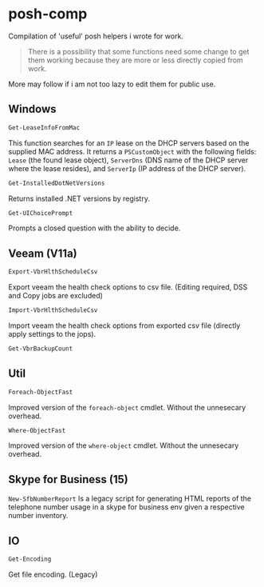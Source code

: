 # posh-comp
Compilation of 'useful' posh helpers i wrote for work.

> There is a possibility that some functions need some change to get them working because they are more or less directly copied from work.

More may follow if i am not too lazy to edit them for public use.

## Windows
```powershell
Get-LeaseInfoFromMac
```
 This function searches for an ```IP``` lease on the DHCP servers based on the supplied MAC address. It returns a ```PSCustomObject``` with the following fields: ```Lease``` (the found lease object), ```ServerDns``` (DNS name of the DHCP server where the lease resides), and ```ServerIp``` (IP address of the DHCP server).

```powershell
Get-InstalledDotNetVersions
```
Returns installed .NET versions by registry.

```powershell
Get-UIChoicePrompt
```
Prompts a closed question with the ability to decide.

## Veeam (V11a)

```powershell
Export-VbrHlthScheduleCsv
```
Export veeam the health check options to csv file.
(Editing required, DSS and Copy jobs are excluded)

```powershell
Import-VbrHlthScheduleCsv
```
Import veeam the health check options from exported csv file (directly apply settings to the jops).

```powershell
Get-VbrBackupCount
```

## Util

```powershell
Foreach-ObjectFast
```
Improved version of the ```foreach-object``` cmdlet. Without the unnesecary overhead.

```powershell
Where-ObjectFast
```
Improved version of the ```where-object``` cmdlet. Without the unnesecary overhead.

## Skype for Business (15)
```New-SfbNumberReport``` Is a legacy script for generating HTML reports of the telephone number usage in a skype for business env given a 
respective number inventory.

## IO

```powershell
Get-Encoding
```
Get file encoding. (Legacy)
